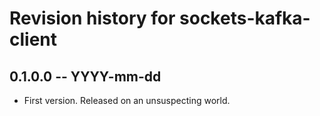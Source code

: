 # Revision history for sockets-kafka-client

## 0.1.0.0 -- YYYY-mm-dd

* First version. Released on an unsuspecting world.
